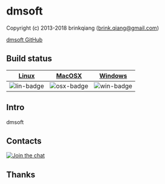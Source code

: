 # dmsoft

Copyright (c) 2013-2018 brinkqiang (brink.qiang@gmail.com)

[dmsoft GitHub](https://github.com/brinkqiang/dmsoft)

## Build status
| [Linux][lin-link] | [MacOSX][osx-link] | [Windows][win-link] |
| :---------------: | :----------------: | :-----------------: |
| ![lin-badge]      | ![osx-badge]       | ![win-badge]        |

[lin-badge]: https://travis-ci.org/brinkqiang/dmsoft.svg?branch=master "Travis build status"
[lin-link]:  https://travis-ci.org/brinkqiang/dmsoft "Travis build status"
[osx-badge]: https://travis-ci.org/brinkqiang/dmsoft.svg?branch=master "Travis build status"
[osx-link]:  https://travis-ci.org/brinkqiang/dmsoft "Travis build status"
[win-badge]: https://ci.appveyor.com/api/projects/status/github/brinkqiang/dmsoft?branch=master&svg=true "AppVeyor build status"
[win-link]:  https://ci.appveyor.com/project/brinkqiang/dmsoft "AppVeyor build status"

## Intro
dmsoft

## Contacts
[![Join the chat](https://badges.gitter.im/brinkqiang/dmsoft/Lobby.svg)](https://gitter.im/brinkqiang/dmsoft)

## Thanks
